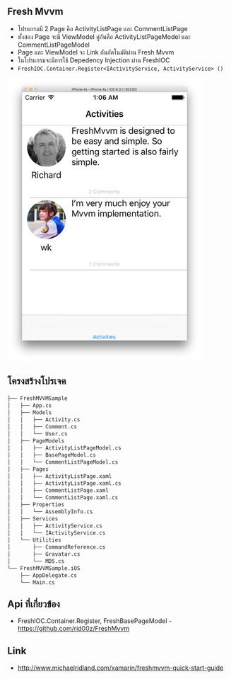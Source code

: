 ## Fresh Mvvm

- โปรแกรมมี 2 Page คือ ActivityListPage และ CommentListPage
- ทั้งสอง Page จะมี ViewModel คู่กันคือ ActivityListPageModel และ CommentListPageModel
- Page และ ViewModel จะ Link กันอัตโนมัติผ่าน Fresh Mvvm
- ในโปรแกรมจะมีการใช้ Depedency Injection ผ่าน FreshIOC
- `FreshIOC.Container.Register<IActivityService, ActivityService> ()`

![](Screen/fresh-mvvm.png)

## โครงสร้างโปรเจค

```
├── FreshMVVMSample
│   ├── App.cs
│   ├── Models
│   │   ├── Activity.cs
│   │   ├── Comment.cs
│   │   └── User.cs
│   ├── PageModels
│   │   ├── ActivityListPageModel.cs
│   │   ├── BasePageModel.cs
│   │   └── CommentListPageModel.cs
│   ├── Pages
│   │   ├── ActivityListPage.xaml
│   │   ├── ActivityListPage.xaml.cs
│   │   ├── CommentListPage.xaml
│   │   └── CommentListPage.xaml.cs
│   ├── Properties
│   │   └── AssemblyInfo.cs
│   ├── Services
│   │   ├── ActivityService.cs
│   │   └── IActivityService.cs
│   └── Utilities
│       ├── CommandReference.cs
│       ├── Gravatar.cs
│       └── MD5.cs
└── FreshMVVMSample.iOS
    ├── AppDelegate.cs
    └── Main.cs
```

## Api ที่เกี่ยวข้อง

- FreshIOC.Container.Register, FreshBasePageModel - https://github.com/rid00z/FreshMvvm

## Link

- http://www.michaelridland.com/xamarin/freshmvvm-quick-start-guide
